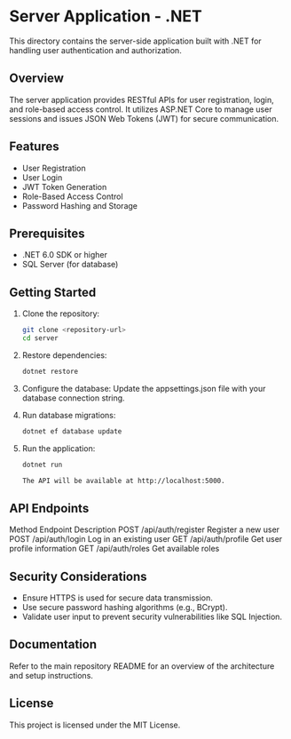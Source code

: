# Server Application - .NET

This directory contains the server-side application built with .NET for handling user authentication and authorization.

## Overview

The server application provides RESTful APIs for user registration, login, and role-based access control. It utilizes ASP.NET Core to manage user sessions and issues JSON Web Tokens (JWT) for secure communication.

## Features

- User Registration
- User Login
- JWT Token Generation
- Role-Based Access Control
- Password Hashing and Storage

## Prerequisites

- .NET 6.0 SDK or higher
- SQL Server (for database)

## Getting Started

1. Clone the repository:
   ```bash
   git clone <repository-url>
   cd server

2. Restore dependencies:
    ```bash
    dotnet restore

3. Configure the database: Update the appsettings.json file with your database connection string.

4. Run database migrations:
    ```bash
    dotnet ef database update

5. Run the application:
    ```bash
    dotnet run

    The API will be available at http://localhost:5000.

## API Endpoints
Method	Endpoint	Description
POST	/api/auth/register	Register a new user
POST	/api/auth/login	Log in an existing user
GET	/api/auth/profile	Get user profile information
GET	/api/auth/roles	Get available roles

## Security Considerations
- Ensure HTTPS is used for secure data transmission.
- Use secure password hashing algorithms (e.g., BCrypt).
- Validate user input to prevent security vulnerabilities like SQL Injection.

## Documentation
Refer to the main repository README for an overview of the architecture and setup instructions.

## License
This project is licensed under the MIT License.
